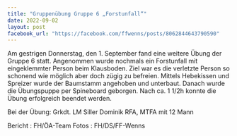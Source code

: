 ```yaml
---
title: "Gruppenübung Gruppe 6 „Forstunfall“"
date: 2022-09-02
layout: post
facebook_url: "https://facebook.com/ffwenns/posts/8062844643790590"
---
```


Am gestrigen Donnerstag, den 1. September fand eine weitere Übung der Gruppe 6 statt. Angenommen wurde nochmals ein Forstunfall mit eingeklemmter Person beim Klausboden. Ziel war es die verletzte Person so schonend wie möglich aber doch zügig zu befreien. Mittels Hebekissen und Spreizer wurde der Baumstamm angehoben und unterbaut. Danach wurde die Übungspuppe per Spineboard geborgen. Nach ca. 1 1/2h konnte die Übung erfolgreich beendet werden. 

Bei der Übung:
Grkdt. LM Siller Dominik
RFA, MTFA mit 12 Mann

 

Bericht : FH/ÖA-Team
Fotos : FH/DS/FF-Wenns